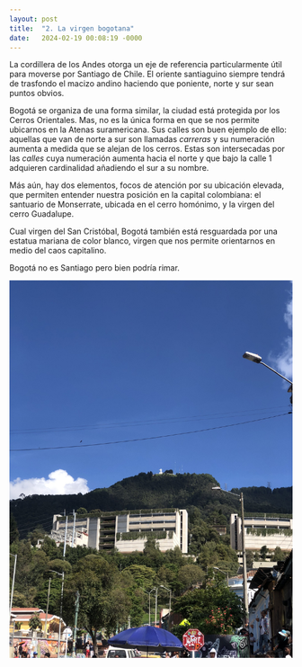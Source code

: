 ```yaml
---
layout: post
title:  "2. La virgen bogotana"
date:   2024-02-19 00:08:19 -0000
---
```

La cordillera de los Andes otorga un eje de referencia particularmente útil para moverse por Santiago de Chile. El oriente santiaguino siempre tendrá de trasfondo el macizo andino haciendo que poniente, norte y sur sean puntos obvios.

Bogotá se organiza de una forma similar, la ciudad está protegida por los Cerros Orientales. Mas, no es la única forma en que se nos permite ubicarnos en la Atenas suramericana. Sus calles son buen ejemplo de ello: aquellas que van de norte a sur son llamadas _carreras_ y su numeración aumenta a medida que se alejan de los cerros. Estas son intersecadas por las _calles_ cuya numeración aumenta hacia el norte y que bajo la calle 1 adquieren cardinalidad añadiendo el sur a su nombre.

Más aún, hay dos elementos, focos de atención por su ubicación elevada, que permiten entender nuestra posición en la capital colombiana: el santuario de Monserrate, ubicada en el cerro homónimo, y la virgen del cerro Guadalupe.

Cual virgen del San Cristóbal, Bogotá también está resguardada por una estatua mariana de color blanco, virgen que nos permite orientarnos en medio del caos capitalino.

Bogotá no es Santiago pero bien podría rimar.

![Vista de la virgen del cerro Guadalupe desde la plaza frente al mercado La Concordia](/assets/images/colombia1.jpeg "Virgen del cerro Guadalupe")
